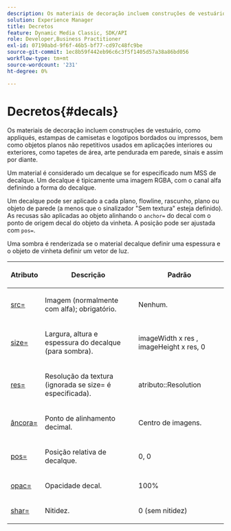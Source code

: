 ```yaml
---
description: Os materiais de decoração incluem construções de vestuário, como appliqués, estampas de camisetas e logotipos bordados ou impressos, bem como objetos planos não repetitivos usados em aplicações interiores ou exteriores, como tapetes de área, arte pendurada em parede, sinais e assim por diante.
solution: Experience Manager
title: Decretos
feature: Dynamic Media Classic, SDK/API
role: Developer,Business Practitioner
exl-id: 07190abd-9f6f-46b5-bf77-cd97c48fc9be
source-git-commit: 1ec8b59f442eb96c6c3f5f1405d57a38a86bd056
workflow-type: tm+mt
source-wordcount: '231'
ht-degree: 0%

---
```


# Decretos{#decals}

Os materiais de decoração incluem construções de vestuário, como appliqués, estampas de camisetas e logotipos bordados ou impressos, bem como objetos planos não repetitivos usados em aplicações interiores ou exteriores, como tapetes de área, arte pendurada em parede, sinais e assim por diante.

Um material é considerado um decalque se for especificado num MSS de decalque. Um decalque é tipicamente uma imagem RGBA, com o canal alfa definindo a forma do decalque.

Um decalque pode ser aplicado a cada plano, flowline, rascunho, plano ou objeto de parede (a menos que o sinalizador &quot;Sem textura&quot; esteja definido). As recusas são aplicadas ao objeto alinhando o `anchor=` do decal com o ponto de origem decal do objeto da vinheta. A posição pode ser ajustada com `pos=`.

Uma sombra é renderizada se o material decalque definir uma espessura e o objeto de vinheta definir um vetor de luz.

<table id="table_3F119BC9B7654FD092826A34F5827268"> 
 <thead> 
  <tr> 
   <th colname="col1" class="entry"> <p>Atributo </p> </th> 
   <th colname="col2" class="entry"> <p>Descrição </p> </th> 
   <th colname="col3" class="entry"> <p>Padrão </p> </th> 
  </tr> 
 </thead>
 <tbody> 
  <tr> 
   <td colname="col1"> <p> <a href="../../../../../../ir-api/http-protocol/image-rendering-api-ref/c-ir-http-protocol-ref/c-ir-http-protocol-command-reference/r-ir-src.md#reference-62c98abad22149d68d405ed6aaff8272" type="reference" format="dita" scope="local"> <span class="codeph"> src=  </span> </a> </p> </td> 
   <td colname="col2"> <p>Imagem (normalmente com alfa); obrigatório. </p> </td> 
   <td colname="col3"> <p>Nenhum. </p> </td> 
  </tr> 
  <tr> 
   <td colname="col1"> <p> <a href="../../../../../../ir-api/http-protocol/image-rendering-api-ref/c-ir-http-protocol-ref/c-ir-http-protocol-command-reference/r-ir-http-size.md#reference-1220d6fbcde4479aba91de7adacdc988" type="reference" format="dita" scope="local"> <span class="codeph"> size=  </span> </a> </p> </td> 
   <td colname="col2"> <p>Largura, altura e espessura do decalque (para sombra). </p> </td> 
   <td colname="col3"> <p> <span class="varname"> imageWidth  </span> x  <span class="codeph"> res  </span>,  <span class="varname"> imageHeight  </span> x  <span class="codeph"> res, 0  </span> </p> </td> 
  </tr> 
  <tr> 
   <td colname="col1"> <p> <a href="../../../../../../ir-api/http-protocol/image-rendering-api-ref/c-ir-http-protocol-ref/c-ir-http-protocol-command-reference/r-ir-res.md#reference-0ad9de8887144c83a6db97b4994f7c04" type="reference" format="dita" scope="local"> <span class="codeph"> res=  </span> </a> </p> </td> 
   <td colname="col2"> <p>Resolução da textura (ignorada se size= é especificada). </p> </td> 
   <td colname="col3"> <p> <span class="codeph"> atributo::Resolution  </span> </p> </td> 
  </tr> 
  <tr> 
   <td colname="col1"> <p> <a href="../../../../../../ir-api/http-protocol/image-rendering-api-ref/c-ir-http-protocol-ref/c-ir-http-protocol-command-reference/r-ir-http-anchor.md#reference-d53923d785c9442997dc7f2199524c26" type="reference" format="dita" scope="local"> <span class="codeph"> âncora=  </span> </a> </p> </td> 
   <td colname="col2"> <p>Ponto de alinhamento decimal. </p> </td> 
   <td colname="col3"> <p>Centro de imagens. </p> </td> 
  </tr> 
  <tr> 
   <td colname="col1"> <p> <a href="../../../../../../ir-api/http-protocol/image-rendering-api-ref/c-ir-http-protocol-ref/c-ir-http-protocol-command-reference/r-ir-pos.md#reference-22c10904a0ce4c8bb41c2c78104221b8" type="reference" format="dita" scope="local"> <span class="codeph"> pos=  </span> </a> </p> </td> 
   <td colname="col2"> <p>Posição relativa de decalque. </p> </td> 
   <td colname="col3"> <p>0, 0 </p> </td> 
  </tr> 
  <tr> 
   <td colname="col1"> <p> <a href="../../../../../../ir-api/http-protocol/image-rendering-api-ref/c-ir-http-protocol-ref/c-ir-http-protocol-command-reference/r-ir-opac.md#reference-136b8563da714313a9e103f4ce179c5b" type="reference" format="dita" scope="local"> <span class="codeph"> opac=  </span> </a> </p> </td> 
   <td colname="col2"> <p>Opacidade decal. </p> </td> 
   <td colname="col3"> <p>100% </p> </td> 
  </tr> 
  <tr> 
   <td colname="col1"> <a href="../../../../../../ir-api/http-protocol/image-rendering-api-ref/c-ir-http-protocol-ref/c-ir-http-protocol-command-reference/r-ir-http-sharp.md#reference-acdd87f6b5de4e3a85e5d3c03022a35a" type="reference" format="dita" scope="local"> <span class="codeph"> shar=  </span> </a> </td> 
   <td colname="col2"> <p>Nitidez. </p> </td> 
   <td colname="col3"> <p>0 (sem nitidez) </p> </td> 
  </tr> 
 </tbody> 
</table>
